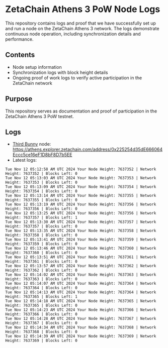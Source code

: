 # ZetaChain Athens 3 PoW Node Logs
This repository contains logs and proof that we have successfully set up and run a node on the ZetaChain Athens 3 network. The logs demonstrate continuous node operation, including synchronization details and performance.

## Contents
- Node setup information
- Synchronization logs with block height details
- Ongoing proof of work logs to verify active participation in the ZetaChain network

## Purpose
This repository serves as documentation and proof of participation in the ZetaChain Athens 3 PoW testnet.

## Logs

- [Third Bunny](https://thirdbunny.xyz/) node: https://athens.explorer.zetachain.com/address/0x225254d35dE666064Eccc5ce16eF1D8bF8D7b5EE
- Latest logs:
```
Tue Nov 12 05:12:58 AM UTC 2024 Your Node Height: 7637352 | Network Height: 7637352 | Blocks Left: 0
Tue Nov 12 05:13:03 AM UTC 2024 Your Node Height: 7637353 | Network Height: 7637353 | Blocks Left: 0
Tue Nov 12 05:13:09 AM UTC 2024 Your Node Height: 7637354 | Network Height: 7637354 | Blocks Left: 0
Tue Nov 12 05:13:14 AM UTC 2024 Your Node Height: 7637355 | Network Height: 7637355 | Blocks Left: 0
Tue Nov 12 05:13:19 AM UTC 2024 Your Node Height: 7637356 | Network Height: 7637356 | Blocks Left: 0
Tue Nov 12 05:13:25 AM UTC 2024 Your Node Height: 7637356 | Network Height: 7637357 | Blocks Left: 1
Tue Nov 12 05:13:30 AM UTC 2024 Your Node Height: 7637357 | Network Height: 7637357 | Blocks Left: 0
Tue Nov 12 05:13:35 AM UTC 2024 Your Node Height: 7637358 | Network Height: 7637358 | Blocks Left: 0
Tue Nov 12 05:13:41 AM UTC 2024 Your Node Height: 7637359 | Network Height: 7637359 | Blocks Left: 0
Tue Nov 12 05:13:46 AM UTC 2024 Your Node Height: 7637360 | Network Height: 7637360 | Blocks Left: 0
Tue Nov 12 05:13:51 AM UTC 2024 Your Node Height: 7637361 | Network Height: 7637361 | Blocks Left: 0
Tue Nov 12 05:13:57 AM UTC 2024 Your Node Height: 7637362 | Network Height: 7637362 | Blocks Left: 0
Tue Nov 12 05:14:02 AM UTC 2024 Your Node Height: 7637363 | Network Height: 7637363 | Blocks Left: 0
Tue Nov 12 05:14:07 AM UTC 2024 Your Node Height: 7637364 | Network Height: 7637364 | Blocks Left: 0
Tue Nov 12 05:14:13 AM UTC 2024 Your Node Height: 7637364 | Network Height: 7637365 | Blocks Left: 1
Tue Nov 12 05:14:18 AM UTC 2024 Your Node Height: 7637365 | Network Height: 7637365 | Blocks Left: 0
Tue Nov 12 05:14:23 AM UTC 2024 Your Node Height: 7637366 | Network Height: 7637366 | Blocks Left: 0
Tue Nov 12 05:14:28 AM UTC 2024 Your Node Height: 7637367 | Network Height: 7637367 | Blocks Left: 0
Tue Nov 12 05:14:34 AM UTC 2024 Your Node Height: 7637368 | Network Height: 7637368 | Blocks Left: 0
Tue Nov 12 05:14:39 AM UTC 2024 Your Node Height: 7637369 | Network Height: 7637369 | Blocks Left: 0
```
